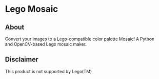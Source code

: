 Lego Mosaic
==================================

## About

Convert your images to a Lego-compatible color palette Mosaic!  A Python and OpenCV-based Lego mosaic maker.


## Disclaimer

This product is not supported by Lego(TM)
